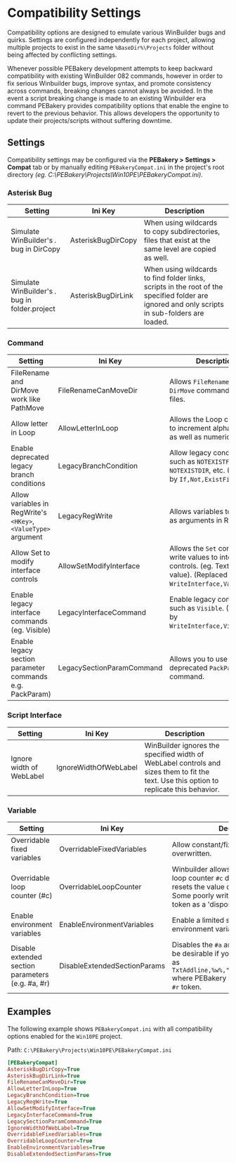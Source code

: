 # Compatibility Settings

Compatibility options are designed to emulate various WinBuilder bugs and quirks. Settings are configured independently for each project, allowing multiple projects to exist in the same `%BaseDir%\Projects` folder without being affected by conflicting settings.

Whenever possible PEBakery development attempts to keep backward compatibility with existing WinBuilder 082 commands, however in order to fix serious Winbuilder bugs, improve syntax, and promote consistency across commands, breaking changes cannot always be avoided. In the event a script breaking change is made to an existing Winbuilder era command PEBakery provides compatibility options that enable the engine to revert to the previous behavior. This allows developers the opportunity to update their projects/scripts without suffering downtime.

## Settings

Compatibility settings may be configured via the **PEBakery > Settings > Compat** tab or by manually editing `PEBakeryCompat.ini` in the project's root directory *(eg. C:\PEBakery\Projects\Win10PE\PEBakeryCompat.ini)*.

### Asterisk Bug

| Setting | Ini Key | Description |
| --- | --- | --- |
| Simulate WinBuilder's *.* bug in DirCopy | AsteriskBugDirCopy | When using wildcards to copy subdirectories, files that exist at the same level are copied as well. |
| Simulate WinBuilder's *.* bug in folder.project | AsteriskBugDirLink | When using wildcards to find folder links, scripts in the root of the specified folder are ignored and only scripts in sub-folders are loaded. |

### Command

| Setting | Ini Key | Description |
| --- | --- | --- |
| FileRename and DirMove work like PathMove | FileRenameCanMoveDir | Allows `FileRename` and `DirMove` command to move files. |
| Allow letter in Loop | AllowLetterInLoop | Allows the Loop command to increment alphabetically as well as numerically.|
| Enable deprecated legacy branch conditions | LegacyBranchCondition | Allow legacy conditions such as `NOTEXISTFILE`, `NOTEXISTDIR`, etc. (Replaced by `If,Not,ExistFile`)|
| Allow variables in RegWrite's `<HKey>`, `<ValueType>` argument | LegacyRegWrite | Allows variables to be used as arguments in RegWrite. |
| Allow Set to modify interface controls | AllowSetModifyInterface | Allows the `Set` command to write values to interface controls. (eg. Textlabel value). (Replaced by `WriteInterface,Value...`) |
| Enable legacy interface commands (eg. Visible) | LegacyInterfaceCommand | Enable legacy commands such as `Visible`. (Replaced by `WriteInterface,Visible...`)|
| Enable legacy section parameter commands e.g. PackParam) | LegacySectionParamCommand | Allows you to use the deprecated `PackParam` command. |

### Script Interface

| Setting |Ini Key | Description |
| --- | --- | --- |
| Ignore width of WebLabel | IgnoreWidthOfWebLabel | WinBuilder ignores the specified width of WebLabel controls and sizes them to fit the text. Use this option to replicate this behavior. |

### Variable

| Setting | Ini Key | Description |
| --- | --- | --- |
| Overridable fixed variables | OverridableFixedVariables | Allow constant/fixed variables to be overwritten. |
| Overridable loop counter (#c) | OverridableLoopCounter | Winbuilder allows overwriting of the loop counter `#c` during a loop, but then resets the value on the next iteration. Some poorly written scripts use this token as a 'disposable' variable. |
| Enable environment variables | EnableEnvironmentVariables | Enable a limited set of pre-define environment variables. |
| Disable extended section parameters (e.g. #a, #r) | DisableExtendedSectionParams | Disables the `#a` and `#r` tokens. This may be desirable if you use statements such as `TxtAddline,%w%,"#RequireAdmin",Append` where PEBakery can mistake `#R`  for the `#r` token. |

## Examples

The following example shows `PEBakeryCompat.ini` with all compatibility options enabled for the `Win10PE` project.

Path: `C:\PEBakery\Projects\Win10PE\PEBakeryCompat.ini`

```ini
[PEBakeryCompat]
AsteriskBugDirCopy=True
AsteriskBugDirLink=True
FileRenameCanMoveDir=True
AllowLetterInLoop=True
LegacyBranchCondition=True
LegacyRegWrite=True
AllowSetModifyInterface=True
LegacyInterfaceCommand=True
LegacySectionParamCommand=True
IgnoreWidthOfWebLabel=True
OverridableFixedVariables=True
OverridableLoopCounter=True
EnableEnvironmentVariables=True
DisableExtendedSectionParams=True
```
